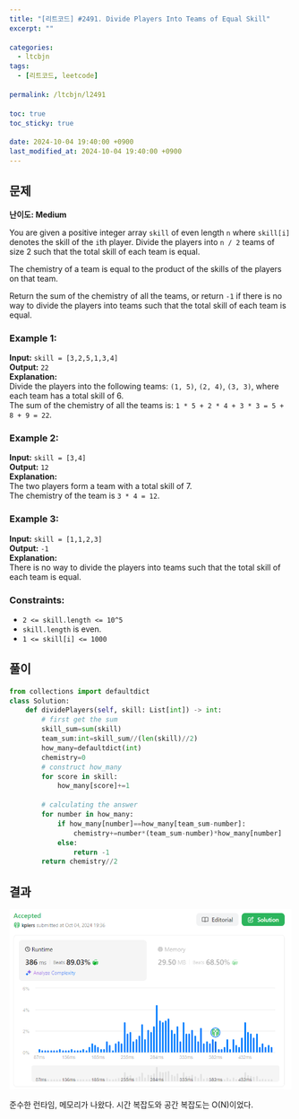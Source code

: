 ```yaml
---
title: "[리트코드] #2491. Divide Players Into Teams of Equal Skill"
excerpt: ""

categories:
  - ltcbjn
tags:
  - [리트코드, leetcode]

permalink: /ltcbjn/l2491

toc: true
toc_sticky: true

date: 2024-10-04 19:40:00 +0900
last_modified_at: 2024-10-04 19:40:00 +0900
---
```


## 문제

**난이도: Medium**

You are given a positive integer array `skill` of even length `n` where `skill[i]` denotes the skill of the `i`th player. Divide the players into `n / 2` teams of size 2 such that the total skill of each team is equal.

The chemistry of a team is equal to the product of the skills of the players on that team.

Return the sum of the chemistry of all the teams, or return `-1` if there is no way to divide the players into teams such that the total skill of each team is equal.

### Example 1:

**Input:** `skill = [3,2,5,1,3,4]`  
**Output:** `22`  
**Explanation:**  
Divide the players into the following teams: `(1, 5)`, `(2, 4)`, `(3, 3)`, where each team has a total skill of 6.  
The sum of the chemistry of all the teams is: `1 * 5 + 2 * 4 + 3 * 3 = 5 + 8 + 9 = 22`.

### Example 2:

**Input:** `skill = [3,4]`  
**Output:** `12`  
**Explanation:**  
The two players form a team with a total skill of 7.  
The chemistry of the team is `3 * 4 = 12`.

### Example 3:

**Input:** `skill = [1,1,2,3]`  
**Output:** `-1`  
**Explanation:**  
There is no way to divide the players into teams such that the total skill of each team is equal.

### Constraints:

- `2 <= skill.length <= 10^5`
- `skill.length` is even.
- `1 <= skill[i] <= 1000`

## 풀이

```python
from collections import defaultdict
class Solution:
    def dividePlayers(self, skill: List[int]) -> int:
        # first get the sum
        skill_sum=sum(skill)
        team_sum:int=skill_sum//(len(skill)//2)
        how_many=defaultdict(int)
        chemistry=0
        # construct how_many
        for score in skill:
            how_many[score]+=1
        
        # calculating the answer
        for number in how_many:
            if how_many[number]==how_many[team_sum-number]:
                chemistry+=number*(team_sum-number)*how_many[number]
            else:
                return -1
        return chemistry//2
```

## 결과

![alt text](/assets/images/ltcbjn-l2491.png)

준수한 런타임, 메모리가 나왔다. 시간 복잡도와 공간 복잡도는 O(N)이었다.